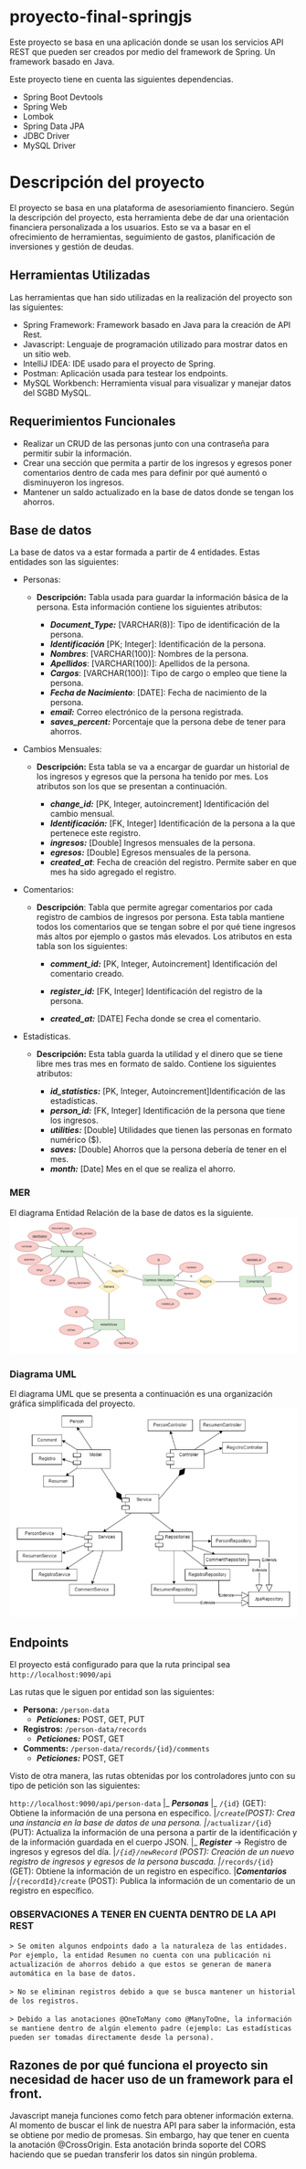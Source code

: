 # proyecto-final-springjs
Este proyecto se basa en una aplicación donde se usan los servicios API REST que pueden ser creados por medio del framework de Spring. Un framework basado en Java.

Este proyecto tiene en cuenta las siguientes dependencias.
* Spring Boot Devtools
* Spring Web
* Lombok
* Spring Data JPA
* JDBC Driver
* MySQL Driver

# Descripción del proyecto
El proyecto se basa en una plataforma de asesoriamiento financiero. Según la descripción del proyecto, esta herramienta debe de dar una orientación financiera personalizada a los usuarios. Esto se va a basar en el ofrecimiento de herramientas, seguimiento de gastos, planificación de inversiones y gestión de deudas.

## Herramientas Utilizadas
Las herramientas que han sido utilizadas en la realización del proyecto son las siguientes:
* Spring Framework: Framework basado en Java para la creación de API Rest.
* Javascript: Lenguaje de programación utilizado para mostrar datos en un sitio web.
* IntelliJ IDEA: IDE usado para el proyecto de Spring.
* Postman: Aplicación usada para testear los endpoints.
* MySQL Workbench: Herramienta visual para visualizar y manejar datos del SGBD MySQL.

## Requerimientos Funcionales
* Realizar un CRUD de las personas junto con una contraseña para permitir subir la información.
* Crear una sección que permita a partir de los ingresos y egresos poner comentarios dentro de cada mes para definir por qué aumentó o disminuyeron los ingresos.
* Mantener un saldo actualizado en la base de datos donde se tengan los ahorros.


## Base de datos
La base de datos va a estar formada a partir de 4 entidades. Estas entidades son las siguientes:

* Personas: 
    * **Descripción:** Tabla usada para guardar la información básica de la persona. Esta información contiene los siguientes atributos:

        * ***Document_Type:*** [VARCHAR(8)]: Tipo de identificación de la persona.
        * ***Identificación*** [PK; Integer]: Identificación de la persona.
        * ***Nombres***: [VARCHAR(100)]: Nombres de la persona.
        * ***Apellidos***: [VARCHAR(100)]: Apellidos de la persona.
        * ***Cargos***: [VARCHAR(100)]: Tipo de cargo o empleo que tiene la persona.
        * ***Fecha de Nacimiento***: [DATE]: Fecha de nacimiento de la persona.
        * ***email:*** Correo electrónico de la persona registrada.
        * ***saves_percent:*** Porcentaje que la persona debe de tener para ahorros.

* Cambios Mensuales:
    * **Descripción:** Esta tabla se va a encargar de guardar un historial de los ingresos y egresos que la persona ha tenido por mes. Los atributos son los que se presentan a continuación.

        * ***change_id:*** [PK, Integer, autoincrement] Identificación del cambio mensual.
        * ***Identificación:*** [FK, Integer] Identificación de la persona a la que pertenece este registro.
        * ***ingresos:*** [Double] Ingresos mensuales de la persona.
        * ***egresos:*** [Double] Egresos mensuales de la persona.
        * ***created_at***: Fecha de creación del registro. Permite saber en que mes ha sido agregado el registro.

* Comentarios:

    * **Descripción**: Tabla que permite agregar comentarios por cada registro de cambios de ingresos por persona. Esta tabla mantiene todos los comentarios que se tengan sobre el por qué tiene ingresos más altos por ejemplo o gastos más elevados. Los atributos en esta tabla son los siguientes:

        * ***comment_id:*** [PK, Integer, Autoincrement] Identificación del comentario creado.

        * ***register_id:*** [FK, Integer] Identificación del registro de la persona.

        * ***created_at:*** [DATE] Fecha donde se crea el comentario.

* Estadísticas.
    * **Descripción:** Esta tabla guarda la utilidad y el dinero que se tiene libre mes tras mes en formato de saldo. Contiene los siguientes atributos:

        * ***id_statistics:*** [PK, Integer, Autoincrement]Identificación de las estadísticas.
        * ***person_id:*** [FK, Integer] Identificación de la persona que tiene los ingresos.
        * ***utilities:*** [Double]
        Utilidades que tienen las personas en formato numérico ($).
        * ***saves:*** [Double] Ahorros que la persona debería de tener en el mes.
        * ***month:*** [Date] Mes en el que se realiza el ahorro.

### MER
El diagrama Entidad Relación de la base de datos es la siguiente.
![Diagrama Entidad Relación](./database/mer.png)

### Diagrama UML
El diagrama UML que se presenta a continuación es una organización gráfica simplificada del proyecto.
![Diagrama UML](./database/uml-simplificado.png)
## Endpoints
El proyecto está configurado para que la ruta principal sea
 ```http://localhost:9090/api```

Las rutas que le siguen por entidad son las siguientes:

* **Persona:** ```/person-data```
    * ***Peticiones:*** POST, GET, PUT
* **Registros:** ```/person-data/records```
    * ***Peticiones:*** POST, GET
* **Comments:** ```/person-data/records/{id}/comments```
    * ***Peticiones:*** POST, GET

Visto de otra manera, las rutas obtenidas por los controladores junto con su tipo de petición son las siguientes:

```http://localhost:9090/api/person-data```
    |_ ***Personas***
      |_ ```/{id}``` (GET): Obtiene la información de una persona en específico.
      |_```/create```(POST): Crea una instancia en la base de datos de una persona.
      |_```/actualizar/{id}``` (PUT): Actualiza la información de una persona a partir de la identificación y de la información guardada en el cuerpo JSON.
    |_ ***Register*** -> Registro de ingresos y egresos del día.
      |_```/{id}/newRecord``` (POST): Creación de un nuevo registro de ingresos y egresos de la persona buscada.
      |_```/records/{id}``` (GET): Obtiene la información de un registro en específico.
    |_***Comentarios***
      |_```/{recordId}/create``` (POST): Publica la información de un comentario de un registro en específico.

### **OBSERVACIONES A TENER EN CUENTA DENTRO DE LA API REST**
    > Se omiten algunos endpoints dado a la naturaleza de las entidades. Por ejemplo, la entidad Resumen no cuenta con una publicación ni actualización de ahorros debido a que estos se generan de manera automática en la base de datos.

    > No se eliminan registros debido a que se busca mantener un historial de los registros.

    > Debido a las anotaciones @OneToMany como @ManyToOne, la información se mantiene dentro de algún elemento padre (ejemplo: Las estadísticas pueden ser tomadas directamente desde la persona).

## Razones de por qué funciona el proyecto sin necesidad de hacer uso de un framework para el front.
Javascript maneja funciones como fetch para obtener información externa. Al momento de buscar el link de nuestra API para saber la información, esta se obtiene por medio de promesas.
Sin embargo, hay que tener en cuenta la anotación @CrossOrigin. Esta anotación brinda soporte del CORS haciendo que se puedan transferir los datos sin ningún problema.
